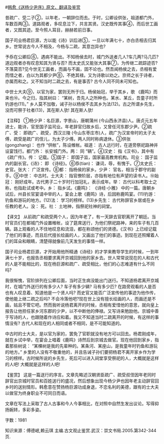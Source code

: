 #[韩愈《送杨少尹序》原文、翻译及鉴赏](https://www.vrrw.net/wx/14112.html)

昔疏广、受二子②，以年老，一朝辞位而去。于时，公卿设供张，祖道都门外，车数百两③。道路观者，多叹息泣下，共言其贤。汉史既传其事④，而后世工画者，又图其迹。至今照人耳目，赫赫若前日事。

国子司业杨君巨源，方以能《诗》训后进⑤，一旦以年满七十，亦白丞相去归其乡。世常说古今人不相及，今杨与二疏，其意岂异也?

予忝在公卿后⑥，遇病不能出。不知杨侯去时，城门外送者几人?车几两?马几匹?道边观者亦有叹息知其为贤与否? 而太史氏又能张大其事⑦，为传继二疏踪迹否?不落莫否?见今世无工画者，而画与不画，固不论也。然吾闻杨侯之去，丞相有爱而惜之者，白以为其都少尹⑧，不绝其禄。又为诗歌以劝之。京师之长于诗者，亦属而和之。又不知当时二疏之去，有是事否? 古今人同不同未可知也。

中世士大夫⑨，以官为家，罢则无所于归。杨侯始冠，举于其乡，歌 《鹿鸣》而来也⑩。今之归，指其树曰： “某树，吾先人之所种也。某水、某丘，吾童子时所钓游也(11)。” 乡人莫不加敬，诫子孙以杨侯不去其乡为法(12)。古之所谓乡先生，没而可祭于社者(13)，其在斯人欤! 其在斯人欤!



【注释】 ①杨少尹：名巨源，字景山，唐朝蒲州 (今山西永济县)人。唐贞元五年进士，能诗，官至国子监司业。年老辞官归故乡后，又曾任河东郡少尹。②疏广、受： 即疏广、疏受，西汉兰陵 (今山东枣庄市)人，疏广为汉宣帝时的太子太傅，疏受是疏广的侄儿，为太子少傅。两人同时称病退休。③供张 (gongzhang)： 也作 “供帐”，陈设帷帐。祖道： 古人远行时，在道旁祭祀路神并设宴饯行。都门外： 长安城门外。两： 同 “辆”。④汉史： 指《汉书》，其中有《疏广传》。传： 记载。⑤国子： 即国子监，国家最高教育机构。司业： 国子监内的副长官。《诗》： 即 《诗经》。⑥忝(tian)： 谦词，辱，有愧于。⑦太史氏： 史官。张大： 广泛宣传。⑧都： 指杨侯的家乡。少尹： 官名，相当于郡守的副手。⑨中世： 中古时。士大夫： 指官僚阶层，亦指有地位有声望的读书人。⑩始冠： 刚好成年。古代男子二十岁时行加冠礼，表示成年。举： 古代以科考取士之称，也指赴试或考中。乡： 指乡试。《鹿鸣》： 《诗经·小雅》 中的一篇。唐朝乡试后，州县长官宴请中举的人，宴会上歌《鹿鸣》诗，后因称鹿鸣宴。(11)钓游： 钓鱼和游玩的地方。(12)法： 学习的榜样。(13)乡先生： 古代称辞官乡居或在乡任教的老人。没： 死。社： 土地神，指祭祀社神的祠堂。

【译文】 从前疏广和疏受两个人，因为年老了，有一天辞去官职离开了朝廷。当时官员们在都城门外设置帷帐，设了筵席送行，为他们祭祀路神，来的车子有几百辆。路上观看的人不住地叹息和流泪，都在称颂他们的贤德。《汉书》上已经记载了他们的事迹，而且后代擅长绘画的人，又画出了他们的事迹。到现在还照耀着人们的耳朵和眼睛，清楚得就像前几天发生的事情一样。

国子司业杨君巨源，才开始用他所精通《诗经》的才学来教导学生的时候，一到年满七十岁，也报告丞相要求离开京城回到他的家乡去。世人常常说现在的人和古代的人是不能相比的，现在杨巨源和疏广、疏受相比，他们的心志难道有什么不同吗?

我很惭愧，官阶排列在公卿后面，当时正生病没能出门送行。不知道杨君离开京城时，在城门外送行的有多少人? 车子有多少辆? 马有多少匹? 在路旁观看的人是否也有人叹息着、知道他是一个贤人吗? 而史官又能否广泛宣传他的事迹为他作传，使他能上继二疏之后吗? 不会冷落他吧?现在世上没有擅长绘画的人，而画还是不画，姑且不管它吧。然而我听说杨君离开的时候，丞相有爱惜他的意思，就向皇上报告让他担任家乡河东郡的少尹，以不中断他的俸禄。又写诗来勉励他。京城中善于写诗的人，也跟随着作诗应和着。我又不知道当时二疏离开的时候，有这样的事情没有? 古代人和现在的人相同或者不相同，是不可能知道的。

中古时的士大夫，是以官为家的，罢免了官职就没有地方可以回去。杨君刚成年，就在乡试中举，在宴会上唱着《鹿鸣》诗然后到京城去做官。现在他回到家乡，指着那些树说： “某棵树是我的先辈种的。某条河、某座山，是我童年时钓鱼和游玩的地方。” 乡里的人没有不敬重他的，并且告诫子孙们要把杨君不离开家乡作为学习的榜样。古时候所说的乡先生，死后可以进入祠堂享受祭祀的人，大概就是这样的人吧! 大概就是这样的人吧!

【鉴赏】 这是一篇送行的序言。文章先略述汉朝贤臣疏广、疏受叔侄因年老同时辞官出京城时官员和百姓送行的盛况，然后想象出现今杨少尹也因年老主动辞官回乡时的送别情形。韩愈意在赞扬杨巨源功成身退，不恋名利的美德，跟有的士大夫以做官为终身职业不可同日而语。

文章在写法上采取了古人古事和今人今事相比，在对照中自然生发出议论。写得抑扬婉转，多彩多姿。

字数：1981

知识来源：傅德岷,赖云琪 主编.古文观止鉴赏.武汉：崇文书局.2005.第342-344页.

